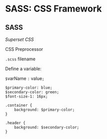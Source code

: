 # SASS: CSS Framework

## SASS
*Superset CSS*

CSS Preprocessor

`.scss` filename

Define a variable:

`$`varName `:` value`;`

```
$primary-color: blue;
$secondary-color: green;
$font-size-1: 16px;

.container {
	background: $primary-color;
}

.header {
	background: $secondary-color;
}

```




